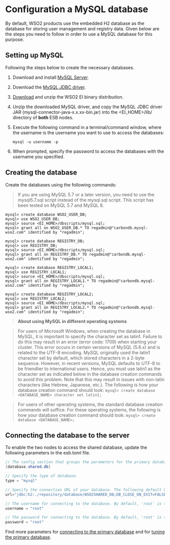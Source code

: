 
# Configuration a MySQL database

By default, WSO2 products use the embedded H2 database as the database for storing user management and registry data. Given below are the steps you need to follow in order to use a MySQL database for this purpose.

## Setting up MySQL

Following the steps below to create the necessary databases.

1. Download and install [MySQL Server](http://dev.mysql.com/downloads/).
2. Download the [MySQL JDBC driver](http://dev.mysql.com/downloads/connector/j/).
3. [Download](http://wso2.com/integration) and unzip the WSO2 EI binary distribution.
4. Unzip the downloaded MySQL driver, and copy the MySQL JDBC driver JAR (mysql-connector-java-x.x.xx-bin.jar) into the <EI_HOME>/lib/ directory of **both**
    ESB nodes.
5. Execute the following command in a terminal/command window, where the username is the username you want to use to access the databases:

	 `mysql -u username -p`

6. When prompted, specify the password to access the databases with the username you specified.

## Creating the database

Create the databases using the following commands:

> If you are using MySQL 5.7 or a later version, you need to use the mysql5.7.sql script instead of the mysql.sql script. This script has been tested on MySQL 5.7 and MySQL 8.

```
mysql> create database WSO2_USER_DB;
mysql> use WSO2_USER_DB;
mysql> source <EI_HOME>/dbscripts/mysql.sql;
mysql> grant all on WSO2_USER_DB.* TO regadmin@"carbondb.mysql-wso2.com" identified by "regadmin";

mysql> create database REGISTRY_DB;
mysql> use REGISTRY_DB;
mysql> source <EI_HOME>/dbscripts/mysql.sql;
mysql> grant all on REGISTRY_DB.* TO regadmin@"carbondb.mysql-wso2.com" identified by "regadmin";

mysql> create database REGISTRY_LOCAL1;
mysql> use REGISTRY_LOCAL1;
mysql> source <EI_HOME>/dbscripts/mysql.sql;
mysql> grant all on REGISTRY_LOCAL1.* TO regadmin@"carbondb.mysql-wso2.com" identified by "regadmin";

mysql> create database REGISTRY_LOCAL2;
mysql> use REGISTRY_LOCAL2;
mysql> source <EI_HOME>/dbscripts/mysql.sql;
mysql> grant all on REGISTRY_LOCAL2.* TO regadmin@"carbondb.mysql-wso2.com" identified by "regadmin";
```

> **About using MySQL in different operating systems**

> For users of Microsoft Windows, when creating the database in MySQL, it is important to specify the character set as latin1. Failure to do this may result in an error (error code: 1709) when starting your cluster. This error occurs in certain versions of MySQL (5.6.x) and is related to the UTF-8 encoding. MySQL originally used the latin1 character set by default, which stored characters in a 2-byte sequence. However, in recent versions, MySQL defaults to UTF-8 to be friendlier to international users. Hence, you must use latin1 as the character set as indicated below in the database creation commands to avoid this problem. Note that this may result in issues with non-latin characters (like Hebrew, Japanese, etc.). The following is how your database creation command should look: `mysql> create database <DATABASE_NAME> character set latin1;`

> For users of other operating systems, the standard database creation commands will suffice. For these operating systems, the following is how your database creation command should look: `mysql> create database <DATABASE_NAME>;`

## Connecting the database to the server

To enable the two nodes to access the shared database, update the following parameters in the esb.toml file.

``` Java
// The config section that groups the parameters for the primary database that will be shared by both product nodes in the cluster.
[database.shared.db]

// Specify the type of database.
type = "mysql"

// Specify the connection URL of your database. The following default URL connects to the H2 database that is shipped with the product.
url="jdbc:h2:./repository/database/WSO2SHARED_DB;DB_CLOSE_ON_EXIT=FALSE;LOCK_TIMEOUT=60000"

// The username for connecting to the database. By default, 'root' is the MySQL username.
username = "root"

// The password for connecting to the database. By default, 'root' is the MySQL password.
password = "root"

```

Find more parameters for [connecting to the primary database](../../../references/ei_config_catalog/#connecting-to-the-primary-data-store) and for 
[tuning the primary database](../../../references/ei_config_catalog/#tuning-the-primary-data-store-connection).
